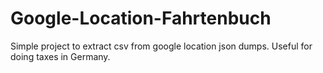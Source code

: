 # Google-Location-Fahrtenbuch
Simple project to extract csv from google location json dumps. Useful for doing taxes in Germany.
